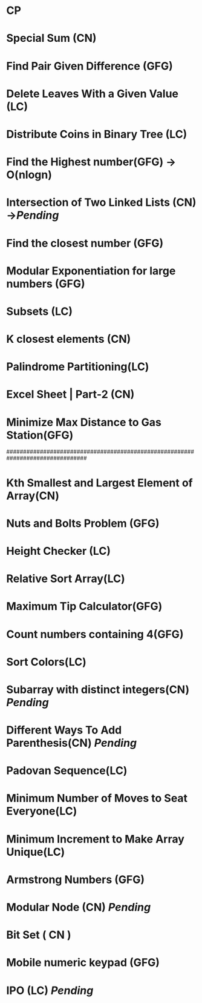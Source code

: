 # CP

#  Special Sum (CN)
#  Find Pair Given Difference (GFG)
#  Delete Leaves With a Given Value (LC)
# Distribute Coins in Binary Tree (LC)
# Find the Highest number(GFG) ->  O(nlogn)
# Intersection of Two Linked Lists (CN) ->***Pending***
# Find the closest number (GFG) 
# Modular Exponentiation for large numbers (GFG)
# Subsets (LC)
# K closest elements (CN)
# Palindrome Partitioning(LC)
#  Excel Sheet | Part-2 (CN)
# Minimize Max Distance to Gas Station(GFG)
################################################################################

# Kth Smallest and Largest Element of Array(CN)
# Nuts and Bolts Problem (GFG)
#  Height Checker (LC)
# Relative Sort Array(LC)
# Maximum Tip Calculator(GFG)
# Count numbers containing 4(GFG)
# Sort Colors(LC)
# Subarray with distinct integers(CN) ***Pending***
# Different Ways To Add Parenthesis(CN) ***Pending***
# Padovan Sequence(LC)
#  Minimum Number of Moves to Seat Everyone(LC)
# Minimum Increment to Make Array Unique(LC)
# Armstrong Numbers (GFG)
# Modular Node (CN) ***Pending***
#  Bit Set ( CN )
# Mobile numeric keypad (GFG)
#  IPO (LC) ***Pending***
